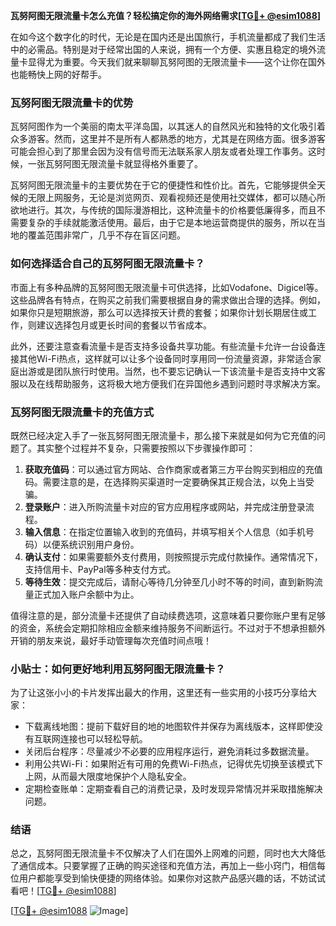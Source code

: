 **瓦努阿图无限流量卡怎么充值？轻松搞定你的海外网络需求[[TG💪+ @esim1088](https://t.me/s/esim1088)]**

在如今这个数字化的时代，无论是在国内还是出国旅行，手机流量都成了我们生活中的必需品。特别是对于经常出国的人来说，拥有一个方便、实惠且稳定的境外流量卡显得尤为重要。今天我们就来聊聊瓦努阿图的无限流量卡——这个让你在国外也能畅快上网的好帮手。

### 瓦努阿图无限流量卡的优势

瓦努阿图作为一个美丽的南太平洋岛国，以其迷人的自然风光和独特的文化吸引着众多游客。然而，这里并不是所有人都熟悉的地方，尤其是在网络方面。很多游客可能会担心到了那里会因为没有信号而无法联系家人朋友或者处理工作事务。这时候，一张瓦努阿图无限流量卡就显得格外重要了。

瓦努阿图无限流量卡的主要优势在于它的便捷性和性价比。首先，它能够提供全天候的无限上网服务，无论是浏览网页、观看视频还是使用社交媒体，都可以随心所欲地进行。其次，与传统的国际漫游相比，这种流量卡的价格要低廉得多，而且不需要复杂的手续就能激活使用。最后，由于它是本地运营商提供的服务，所以在当地的覆盖范围非常广，几乎不存在盲区问题。

### 如何选择适合自己的瓦努阿图无限流量卡？

市面上有多种品牌的瓦努阿图无限流量卡可供选择，比如Vodafone、Digicel等。这些品牌各有特点，在购买之前我们需要根据自身的需求做出合理的选择。例如，如果你只是短期旅游，那么可以选择按天计费的套餐；如果你计划长期居住或工作，则建议选择包月或更长时间的套餐以节省成本。

此外，还要注意查看流量卡是否支持多设备共享功能。有些流量卡允许一台设备连接其他Wi-Fi热点，这样就可以让多个设备同时享用同一份流量资源，非常适合家庭出游或是团队旅行时使用。当然，也不要忘记确认一下该流量卡是否支持中文客服以及在线帮助服务，这将极大地方便我们在异国他乡遇到问题时寻求解决方案。

### 瓦努阿图无限流量卡的充值方式

既然已经决定入手了一张瓦努阿图无限流量卡，那么接下来就是如何为它充值的问题了。其实整个过程并不复杂，只需要按照以下步骤操作即可：

1. **获取充值码**：可以通过官方网站、合作商家或者第三方平台购买到相应的充值码。需要注意的是，在选择购买渠道时一定要确保其正规合法，以免上当受骗。
2. **登录账户**：进入所购流量卡对应的官方应用程序或网站，并完成注册登录流程。
3. **输入信息**：在指定位置输入收到的充值码，并填写相关个人信息（如手机号码）以便系统识别用户身份。
4. **确认支付**：如果需要额外支付费用，则按照提示完成付款操作。通常情况下，支持信用卡、PayPal等多种支付方式。
5. **等待生效**：提交完成后，请耐心等待几分钟至几小时不等的时间，直到新购流量正式加入账户余额中为止。

值得注意的是，部分流量卡还提供了自动续费选项，这意味着只要你账户里有足够的资金，系统会定期扣除相应金额来维持服务不间断运行。不过对于不想承担额外开销的朋友来说，最好手动管理每次充值时间点哦！

### 小贴士：如何更好地利用瓦努阿图无限流量卡？

为了让这张小小的卡片发挥出最大的作用，这里还有一些实用的小技巧分享给大家：

- 下载离线地图：提前下载好目的地的地图软件并保存为离线版本，这样即使没有互联网连接也可以轻松导航。
- 关闭后台程序：尽量减少不必要的应用程序运行，避免消耗过多数据流量。
- 利用公共Wi-Fi：如果附近有可用的免费Wi-Fi热点，记得优先切换至该模式下上网，从而最大限度地保护个人隐私安全。
- 定期检查账单：定期查看自己的消费记录，及时发现异常情况并采取措施解决问题。

### 结语

总之，瓦努阿图无限流量卡不仅解决了人们在国外上网难的问题，同时也大大降低了通信成本。只要掌握了正确的购买途径和充值方法，再加上一些小窍门，相信每位用户都能享受到愉快便捷的网络体验。如果你对这款产品感兴趣的话，不妨试试看吧！[[TG💪+ @esim1088](https://t.me/s/esim1088)]

[[TG💪+ @esim1088](https://t.me/s/esim1088) ![Image](https://i.postimg.cc/4NQfJmqS/Snipaste-2025-05-13-00-14-12.png)]